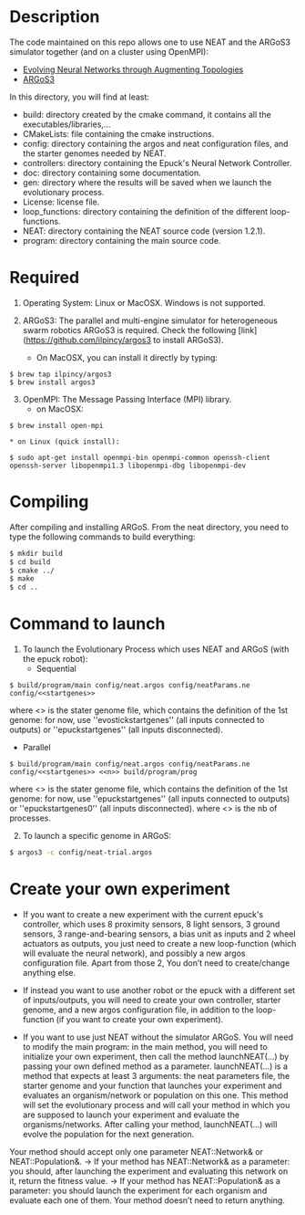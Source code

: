 # Description

The code maintained on this repo allows one to use NEAT and the ARGoS3 simulator together (and on a cluster using OpenMPI):
- [Evolving Neural Networks through Augmenting Topologies](http://nn.cs.utexas.edu/downloads/papers/stanley.ec02.pdf)
- [ARGoS3](http://iridia.ulb.ac.be/~mdorigo/HomePageDorigo/thesis/phd/PinciroliPhDThesis.pdf)

In this directory, you will find at least:

* build: directory created by the cmake command, it contains all the executables/libraries,...
* CMakeLists: file containing the cmake instructions.
* config: directory containing the argos and neat configuration files, and the starter genomes needed by NEAT.
* controllers: directory containing the Epuck's Neural Network Controller.
* doc: directory containing some documentation.
* gen: directory where the results will be saved when we launch the evolutionary process.
* License: license file.
* loop_functions: directory containing the definition of the different loop-functions.
* NEAT: directory containing the NEAT source code (version 1.2.1).
* program: directory containing the main source code.


# Required

1. Operating System: Linux or MacOSX. Windows is not supported.

2. ARGoS3: The parallel and multi-engine simulator for heterogeneous swarm robotics ARGoS3 is required. Check the following [link](https://github.com/ilpincy/argos3 to install ARGoS3).
    * On MacOSX, you can install it directly by typing:
```
$ brew tap ilpincy/argos3 
$ brew install argos3
```

3. OpenMPI: The Message Passing Interface (MPI) library.
    * on MacOSX:
```
$ brew install open-mpi
```
    * on Linux (quick install):
```
$ sudo apt-get install openmpi-bin openmpi-common openssh-client openssh-server libopenmpi1.3 libopenmpi-dbg libopenmpi-dev
```


# Compiling

After compiling and installing ARGoS. 
From the neat directory, you need to type the following commands to build everything:
```bash
$ mkdir build
$ cd build
$ cmake ../
$ make
$ cd ..
```

# Command to launch

1. To launch the Evolutionary Process which uses NEAT and ARGoS (with the epuck robot):
    * Sequential
```
$ build/program/main config/neat.argos config/neatParams.ne config/<<startgenes>>
```
where <<startgenes>> is the stater genome file, which contains the definition of the 1st genome: for now, use ''evostickstartgenes'' (all inputs connected to outputs) or ''epuckstartgenes'' (all inputs disconnected).
   * Parallel
```
$ build/program/main config/neat.argos config/neatParams.ne config/<<startgenes>> <<n>> build/program/prog
```
where <<startgenes>> is the stater genome file, which contains the definition of the 1st genome: for now, use ''epuckstartgenes'' (all inputs connected to outputs) or ''epuckstartgenes0'' (all inputs disconnected).
where <<n>> is the nb of processes.

2. To launch a specific genome in ARGoS:
```bash
$ argos3 -c config/neat-trial.argos
```


# Create your own experiment

- If you want to create a new experiment with the current epuck's controller, which uses 8 proximity sensors, 8 light sensors, 3 ground sensors, 3 range-and-bearing sensors, a bias unit as inputs and 2 wheel actuators as outputs, you just need to create a new loop-function (which will evaluate the neural network), and possibly a new argos configuration file. Apart from those 2, You don’t need to create/change anything else.

- If instead you want to use another robot or the epuck with a different set of inputs/outputs, you will need to create your own controller, starter genome, and a new argos configuration file, in addition to the loop-function (if you want to create your own experiment).

- If you want to use just NEAT without the simulator ARGoS. You will need to modify the main program: in the main method, you will need to initialize your own experiment, then call the method launchNEAT(…) by passing your own defined method as a parameter.
launchNEAT(…) is a method that expects at least 3 arguments: the neat parameters file, the starter genome and your function that launches your experiment and evaluates an organism/network or population on this one. This method will set the evolutionary process and will call your method in which you are supposed to launch your experiment and evaluate the organisms/networks. After calling your method, launchNEAT(…) will evolve the population for the next generation.

Your method should accept only one parameter NEAT::Network& or NEAT::Population&.
-> If your method has NEAT::Network& as a parameter: you should, after launching the experiment and evaluating this network on it, return the fitness value.
-> If your method has NEAT::Population& as a parameter: you should launch the experiment for each organism and evaluate each one of them. Your method doesn’t need to return anything.


